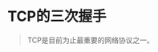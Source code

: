 <!--
 * @Author: your name
 * @Date: 2020-11-03 15:44:45
 * @LastEditTime: 2020-11-03 15:48:04
 * @LastEditors: Please set LastEditors
 * @Description: In User Settings Edit
 * @FilePath: /Blogs/zh-cn/network/tcp.md
-->
# TCP的三次握手
> TCP是目前为止最重要的网络协议之一。
